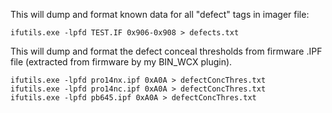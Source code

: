 This will dump and format known data for all "defect" tags in imager file:

    ifutils.exe -lpfd TEST.IF 0x906-0x908 > defects.txt
    
This will dump and format the defect conceal thresholds from firmware .IPF file 
(extracted from firmware by my BIN_WCX plugin).

    ifutils.exe -lpfd pro14nx.ipf 0xA0A > defectConcThres.txt
    ifutils.exe -lpfd pro14nc.ipf 0xA0A > defectConcThres.txt
    ifutils.exe -lpfd pb645.ipf 0xA0A > defectConcThres.txt